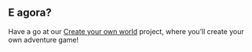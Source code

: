 ## E agora?

Have a go at our [Create your own world](https://projects.raspberrypi.org/en/projects/create-your-own-world) project, where you’ll create your own adventure game!